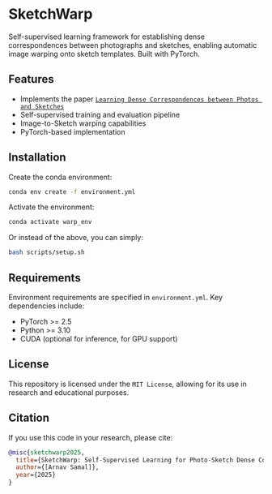 # SketchWarp

Self-supervised learning framework for establishing dense correspondences between photographs and sketches, enabling automatic image warping onto sketch templates. Built with PyTorch.

<!-- Below are some example results showing photo-to-sketch warping:

![Examples of photo-to-sketch warping](misc/assets/examples.gif) -->

## Features

- Implements the paper [`Learning Dense Correspondences between Photos and Sketches`](misc/2307.12967v1.pdf)
- Self-supervised training and evaluation pipeline
- Image-to-Sketch warping capabilities
- PyTorch-based implementation

<!-- ![Diagram of Self-Supervised Framework](misc/assets/framework_diagram.png) -->

## Installation

Create the conda environment:
```bash
conda env create -f environment.yml
```

Activate the environment:
```bash
conda activate warp_env
```

Or instead of the above, you can simply:
```bash
bash scripts/setup.sh
```

## Requirements

Environment requirements are specified in `environment.yml`. Key dependencies include:
- PyTorch >= 2.5
- Python >= 3.10
- CUDA (optional for inference, for GPU support)

## License

This repository is licensed under the `MIT License`, allowing for its use in research and educational purposes.

## Citation

If you use this code in your research, please cite:

```bibtex
@misc{sketchwarp2025,  
  title={SketchWarp: Self-Supervised Learning for Photo-Sketch Dense Correspondences},  
  author={[Arnav Samal]},  
  year={2025}  
}  
```